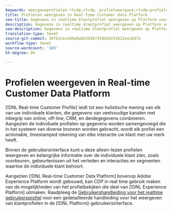 ```yaml
---
keywords: weergaveprofielen rtcdp;rtcdp, profielweergave;rtcdp-profielen
title: Profielen weergeven in Real-time Customer Data Platform
seo-title: Gegevens in realtime klantprofiel weergeven op Platform voor realtime klantgegevens
description: Gegevens in realtime klantprofiel weergeven op Platform voor realtime klantgegevens
seo-description: Gegevens in realtime klantprofiel weergeven op Platform voor realtime klantgegevens
translation-type: tm+mt
source-git-commit: 36f63cecd49e6a6b39367359d50252612ea16d7a
workflow-type: tm+mt
source-wordcount: '183'
ht-degree: 0%

---
```



# Profielen weergeven in Real-time Customer Data Platform

[!DNL Real-time Customer Profile] leidt tot een holistische mening van elk van uw individuele klanten, die gegevens van veelvoudige kanalen met inbegrip van online, off-line, CRM, en derdegegevens combineren. Aangezien de individuele profielen op gegevens worden samengevoegd die in het systeem van diverse bronnen worden gebracht, wordt elk profiel een actionable, timestamped rekening van elke interactie uw klant met uw merk heeft.

Binnen de gebruikersinterface kunt u deze alleen-lezen profielen weergeven en belangrijke informatie over de individuele klant zien, zoals voorkeuren, gebeurtenissen uit het verleden en interacties en segmenten waartoe de individuele klant behoort.

Aangezien [!DNL Real-time Customer Data Platform] bovenop Adobe Experience Platform wordt gebouwd, kan CDP in real time gebruik maken van de mogelijkheden van het profielbekijken die deel van [!DNL Experience Platform] uitmaken. Raadpleeg de [Gebruikershandleiding voor het realtime gebruikersprofiel](../../profile/ui/user-guide.md) voor een gedetailleerde handleiding voor het weergeven van klantprofielen in de [!DNL Platform]-gebruikersinterface.